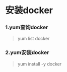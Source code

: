 # 安装docker

### 1.yum查询docker

> yum list docker

### 2.yum安装docker

> yum install -y docker







